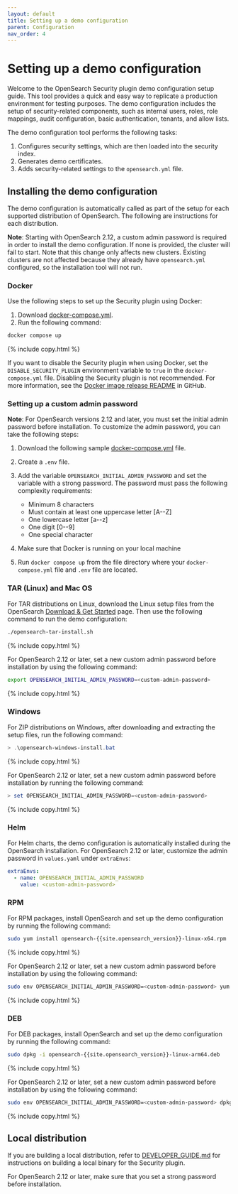 ```yaml
---
layout: default
title: Setting up a demo configuration
parent: Configuration
nav_order: 4
---
```


# Setting up a demo configuration

Welcome to the OpenSearch Security plugin demo configuration setup guide. This tool provides a quick and easy way to replicate a production environment for testing purposes. The demo configuration includes the setup of security-related components, such as internal users, roles, role mappings, audit configuration, basic authentication, tenants, and allow lists.

The demo configuration tool performs the following tasks:

1. Configures security settings, which are then loaded into the security index.
2. Generates demo certificates.
3. Adds security-related settings to the `opensearch.yml` file.

## Installing the demo configuration

The demo configuration is automatically called as part of the setup for each supported distribution of OpenSearch. The following are instructions for each distribution.

**Note**: Starting with OpenSearch 2.12, a custom admin password is required in order to install the demo configuration. If none is provided, the cluster will fail to start. Note that this change only affects new clusters. Existing clusters are not affected because they already have `opensearch.yml` configured, so the installation tool will not run. 

### Docker

Use the following steps to set up the Security plugin using Docker:

1. Download [docker-compose.yml](https://opensearch.org/downloads.html).
2. Run the following command:

```bash
docker compose up
```
{% include copy.html %}

If you want to disable the Security plugin when using Docker, set the `DISABLE_SECURITY_PLUGIN` environment variable  to `true` in the `docker-compose.yml` file. Disabling the Security plugin is not recommended. For more information, see the [Docker image release README](https://github.com/opensearch-project/opensearch-build/tree/main/docker/release#disable-security-plugin-security-dashboards-plugin-security-demo-configurations-and-related-configurations) in GitHub.

### Setting up a custom admin password
**Note**: For OpenSearch versions 2.12 and later, you must set the initial admin password before installation. To customize the admin password, you can take the following steps:

1. Download the following sample [docker-compose.yml](https://github.com/opensearch-project/documentation-website/blob/{{site.opensearch_major_minor_version}}/assets/examples/docker-compose.yml) file.
2. Create a `.env` file.
3. Add the variable `OPENSEARCH_INITIAL_ADMIN_PASSWORD` and set the variable with a strong password. The password must pass the following complexity requirements:

   - Minimum 8 characters
   - Must contain at least one uppercase letter [A--Z]
   - One lowercase letter [a--z]
   - One digit [0--9]
   - One special character

4. Make sure that Docker is running on your local machine
5. Run `docker compose up` from the file directory where your `docker-compose.yml` file and `.env` file are located.

### TAR (Linux) and Mac OS 

For TAR distributions on Linux, download the Linux setup files from the OpenSearch [Download & Get Started](https://opensearch.org/downloads.html) page. Then use the following command to run the demo configuration: 

```bash
./opensearch-tar-install.sh
```
{% include copy.html %}

For OpenSearch 2.12 or later, set a new custom admin password before installation by using the following command:

```bash
export OPENSEARCH_INITIAL_ADMIN_PASSWORD=<custom-admin-password>
```
{% include copy.html %}

### Windows

For ZIP distributions on Windows, after downloading and extracting the setup files, run the following command:

```powershell
> .\opensearch-windows-install.bat
```
{% include copy.html %}

For OpenSearch 2.12 or later, set a new custom admin password before installation by running the following command:

```powershell
> set OPENSEARCH_INITIAL_ADMIN_PASSWORD=<custom-admin-password>
```
{% include copy.html %}

### Helm

For Helm charts, the demo configuration is automatically installed during the OpenSearch installation. For OpenSearch 2.12 or later, customize the admin password in `values.yaml` under `extraEnvs`:

```yaml
extraEnvs:
  - name: OPENSEARCH_INITIAL_ADMIN_PASSWORD
    value: <custom-admin-password>
```

### RPM

For RPM packages, install OpenSearch and set up the demo configuration by running the following command:

```bash
sudo yum install opensearch-{{site.opensearch_version}}-linux-x64.rpm
```
{% include copy.html %}

For OpenSearch 2.12 or later, set a new custom admin password before installation by using the following command:

```bash
sudo env OPENSEARCH_INITIAL_ADMIN_PASSWORD=<custom-admin-password> yum install opensearch-{{site.opensearch_version}}-linux-x64.rpm
```
{% include copy.html %}

### DEB

For DEB packages, install OpenSearch and set up the demo configuration by running the following command:

```bash
sudo dpkg -i opensearch-{{site.opensearch_version}}-linux-arm64.deb
```
{% include copy.html %}

For OpenSearch 2.12 or later, set a new custom admin password before installation by using the following command:

```bash
sudo env OPENSEARCH_INITIAL_ADMIN_PASSWORD=<custom-admin-password> dpkg -i opensearch-{{site.opensearch_version}}-linux-arm64.deb
```
{% include copy.html %}

## Local distribution

If you are building a local distribution, refer to [DEVELOPER_GUIDE.md](https://github.com/opensearch-project/security/blob/main/DEVELOPER_GUIDE.md) for instructions on building a local binary for the Security plugin.

For OpenSearch 2.12 or later, make sure that you set a strong password before installation.
